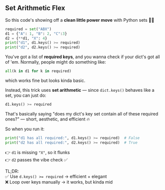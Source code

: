 ## Set Arithmetic Flex

So this code's showing off a **clean little power move** with Python sets 🧠✨

```py
required = set("ABX")
d1 = {"A": 1, "B": 2, "C":3}
d2 = {**d1, "X": 4}
print("d1", d1.keys() >= required)
print("d2", d2.keys() >= required)
```

You've got a list of **required keys**, and you wanna check if your dict's got all of 'em. Normally, people might do something like:

```python
all(k in d1 for k in required)
```

which works fine but looks kinda basic.

Instead, this trick uses **set arithmetic** — since `dict.keys()` behaves like a set, you can just do:

```python
d1.keys() >= required
```

That's basically saying "does my dict's key set contain all of these required ones?" — short, aesthetic, and efficient 🔥

So when you run it:

```python
print("d1 has all required:", d1.keys() >= required)  # False
print("d2 has all required:", d2.keys() >= required)  # True
```

👉 `d1` is missing `"X"`, so it flunks  
👉 `d2` passes the vibe check ✅

TL;DR:  
✅ Use `d.keys() >= required` → efficient + elegant  
❌ Loop over keys manually → it works, but kinda mid
